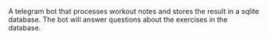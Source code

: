 A telegram bot that processes workout notes and stores the result in a sqlite database. The bot will answer questions about the exercises in the database.
